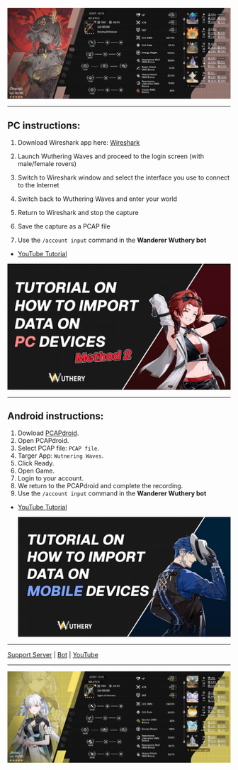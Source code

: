 ![image](https://raw.githubusercontent.com/DEViantUA/WutheryTutorial/refs/heads/main/card_build_art.png)

-----

## PC instructions:

1. Download Wireshark app here: [Wireshark](https://www.wireshark.org/download.html)

2. Launch Wuthering Waves and proceed to the login screen (with male/female rovers)

3. Switch to Wireshark window and select the interface you use to connect to the Internet

4. Switch back to Wuthering Waves and enter your world

5. Return to Wireshark and stop the capture

6. Save the capture as a PCAP file

7. Use the `/account input` command in the **Wanderer Wuthery bot**

* [YouTube Tutorial](https://youtu.be/Yr8DO0FcCMU?si=2aTuMk4bKmekNufA)

![image](https://raw.githubusercontent.com/DEViantUA/WutheryTutorial/refs/heads/main/maxresdefault%20(1).jpg)

-----

## Android instructions:

1. Dowload [PCAPdroid](https://play.google.com/store/apps/details?id=com.emanuelef.remote_capture).
2. Open PCAPdroid.
3. Select PCAP file: `PCAP file`.
4. Targer App: `Wutnering Waves`.
5. Click Ready.
6. Open Game.
7. Login to your account.
8. We return to the PCAPdroid and complete the recording.
9. Use the `/account input` command in the **Wanderer Wuthery bot**

* [YouTube Tutorial](https://youtu.be/JlZBRbelYqg?si=3o88PaCkBuMWOzqt)

  ![image](https://raw.githubusercontent.com/DEViantUA/WutheryTutorial/refs/heads/main/maxresdefault.jpg)
----

[Support Server](https://discord.gg/pHHcksKsXm) | [Bot](https://discord.com/oauth2/authorize?client_id=1276104911578337290) | [YouTube](https://www.youtube.com/@WandererWuthery)

----

![image](https://raw.githubusercontent.com/DEViantUA/WutheryTutorial/refs/heads/main/card_build.png)

